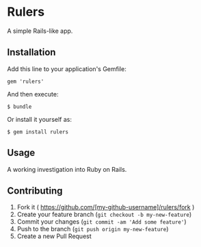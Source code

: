 # Rulers

A simple Rails-like app.

## Installation

Add this line to your application's Gemfile:

    gem 'rulers'

And then execute:

    $ bundle

Or install it yourself as:

    $ gem install rulers

## Usage

A working investigation into Ruby on Rails.

## Contributing

1. Fork it ( https://github.com/[my-github-username]/rulers/fork )
2. Create your feature branch (`git checkout -b my-new-feature`)
3. Commit your changes (`git commit -am 'Add some feature'`)
4. Push to the branch (`git push origin my-new-feature`)
5. Create a new Pull Request
